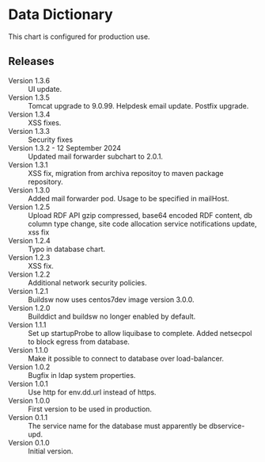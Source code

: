 # Data Dictionary

This chart is configured for production use.

## Releases

<dl>
  <dt>Version 1.3.6</dt>
  <dd>UI update.</dd>

  <dt>Version 1.3.5</dt>
  <dd>Tomcat upgrade to 9.0.99. Helpdesk email update. Postfix upgrade.</dd>

  <dt>Version 1.3.4</dt>
  <dd>XSS fixes.</dd>

  <dt>Version 1.3.3</dt>
  <dd>Security fixes</dd>

  <dt>Version 1.3.2 - 12 September 2024</dt>
  <dd>Updated mail forwarder subchart to 2.0.1.</dd>

  <dt>Version 1.3.1</dt>
  <dd>XSS fix, migration from archiva repositoy to maven package repository.</dd>

  <dt>Version 1.3.0</dt>
  <dd>Added mail forwarder pod. Usage to be specified in mailHost.</dd>

  <dt>Version 1.2.5</dt>
  <dd>Upload RDF API gzip compressed, base64 encoded RDF content, db column type change,
      site code allocation service notifications update, xss fix</dd>

  <dt>Version 1.2.4</dt>
  <dd>Typo in database chart.</dd>

  <dt>Version 1.2.3</dt>
  <dd>XSS fix.</dd>

  <dt>Version 1.2.2</dt>
  <dd>Additional network security policies.</dd>

  <dt>Version 1.2.1</dt>
  <dd>Buildsw now uses centos7dev image version 3.0.0.</dd>

  <dt>Version 1.2.0</dt>
  <dd>Builddict and buildsw no longer enabled by default.</dd>

  <dt>Version 1.1.1</dt>
  <dd>Set up startupProbe to allow liquibase to complete.
     Added netsecpol to block egress from database.</dd>

  <dt>Version 1.1.0</dt>
  <dd>Make it possible to connect to database over load-balancer.</dd>

  <dt>Version 1.0.2</dt>
  <dd>Bugfix in ldap system properties.</dd>

  <dt>Version 1.0.1</dt>
  <dd>Use http for env.dd.url instead of https.</dd>

  <dt>Version 1.0.0</dt>
  <dd>First version to be used in production.</dd>

  <dt>Version 0.1.1</dt>
  <dd>The service name for the database must apparently be dbservice-upd.</dd>

  <dt>Version 0.1.0</dt>
  <dd>Initial version.</dd>

</dl>

